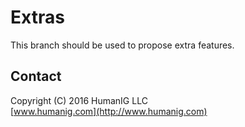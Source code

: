 # Extras
This branch should be used to propose extra features.




## Contact
Copyright (C) 2016 HumanIG LLC<br>
[www.humanig.com](http://www.humanig.com)<br>
  
